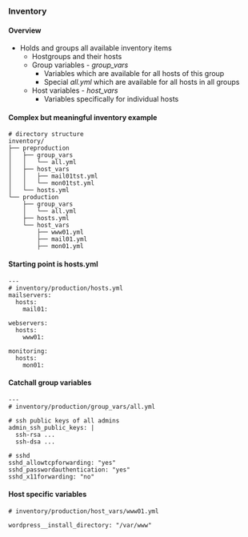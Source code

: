 ### Inventory

#### Overview

- Holds and groups all available inventory items
    - Hostgroups and their hosts
    - Group variables - *group_vars*
        - Variables which are available for all hosts of this group
        - Special *all.yml* which are available for all hosts in all groups
    - Host variables - *host_vars*
        - Variables specifically for individual hosts

#### Complex but meaningful inventory example

```
# directory structure
inventory/
├── preproduction
│   ├── group_vars
│   │   └── all.yml
│   ├── host_vars
│   │   ├── mail01tst.yml
│   │   └── mon01tst.yml
│   └── hosts.yml
└── production
    ├── group_vars
    │   └── all.yml
    ├── hosts.yml
    └── host_vars
        ├── www01.yml
        ├── mail01.yml
        ├── mon01.yml
```

#### Starting point is hosts.yml

```
---
# inventory/production/hosts.yml
mailservers:
  hosts:
    mail01:

webservers:
  hosts:
    www01:

monitoring:
  hosts:
    mon01:
```

#### Catchall group variables

```
---
# inventory/production/group_vars/all.yml

# ssh public keys of all admins
admin_ssh_public_keys: |
  ssh-rsa ...
  ssh-dsa ...

# sshd
sshd_allowtcpforwarding: "yes"
sshd_passwordauthentication: "yes"
sshd_x11forwarding: "no"
```

#### Host specific variables

```
# inventory/production/host_vars/www01.yml

wordpress__install_directory: "/var/www"
```
